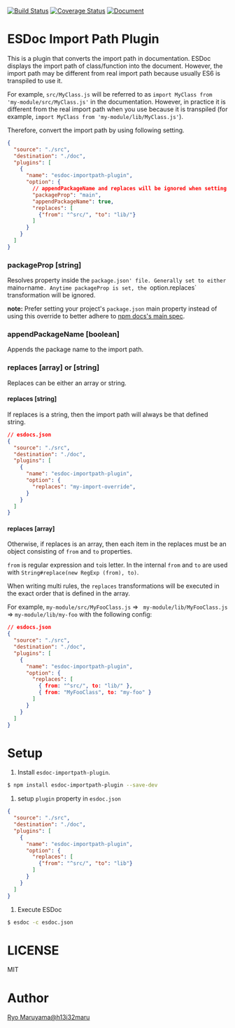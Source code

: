 [![Build Status](https://travis-ci.org/esdoc/esdoc-importpath-plugin.svg?branch=master)](https://travis-ci.org/esdoc/esdoc-importpath-plugin)
[![Coverage Status](https://coveralls.io/repos/esdoc/esdoc-importpath-plugin/badge.svg)](https://coveralls.io/r/esdoc/esdoc-importpath-plugin)
[![Document](https://doc.esdoc.org/github.com/esdoc/esdoc-importpath-plugin/badge.svg)](https://doc.esdoc.org/github.com/esdoc/esdoc-importpath-plugin)

# ESDoc Import Path Plugin
This is a plugin that converts the import path in documentation.
ESDoc displays the import path of class/function into the document.
However, the import path may be different from real import path because usually ES6 is transpiled to use it.

For example, ``src/MyClass.js`` will be referred to as ``import MyClass from 'my-module/src/MyClass.js'`` in the documentation.
However, in practice it is different from the real import path when you use because it is transpiled
(for example, ``import MyClass from 'my-module/lib/MyClass.js'``).

Therefore, convert the import path by using following setting.

```json
{
  "source": "./src",
  "destination": "./doc",
  "plugins": [
    {
      "name": "esdoc-importpath-plugin",
      "option": {
        // appendPackageName and replaces will be ignored when setting the packageProp
        "packageProp": "main",
        "appendPackageName": true,
        "replaces": [
          {"from": "^src/", "to": "lib/"}
        ]
      }
    }
  ]
}
```

### packageProp [string]

Resolves property inside the `package.json' file. Generally set to either `main` or `name`. Anytime packageProp is set, the `option.replaces` transformation will be ignored.

**note:** Prefer setting your project's `package.json` main property instead of using this override to better adhere to [npm docs's main spec](https://docs.npmjs.com/files/package.json#main).

### appendPackageName [boolean]

Appends the package name to the import path.

### replaces [array] or [string]

Replaces can be either an array or string.

#### replaces [string]

If replaces is a string, then the import path will always be that defined string.
```json
// esdocs.json
{
  "source": "./src",
  "destination": "./doc",
  "plugins": [
    {
      "name": "esdoc-importpath-plugin",
      "option": {
        "replaces": "my-import-override",
      }
    }
  ]
}
```

#### replaces [array]
Otherwise, if replaces is an array, then each item in the replaces must be an object consisting of `from` and `to` properties.

``from`` is regular expression and ``to``is letter. In the internal ``from`` and ``to`` are used with ``String#replace(new RegExp (from), to)``.

When writing multi rules, the `replaces` transformations will be executed in the exact order that is defined in the array.

For example, ``my-module/src/MyFooClass.js`` => `` my-module/lib/MyFooClass.js`` => ``my-module/lib/my-foo`` with the following config:
```json
// esdocs.json
{
  "source": "./src",
  "destination": "./doc",
  "plugins": [
    {
      "name": "esdoc-importpath-plugin",
      "option": {
        "replaces": [
          { from: "^src/", to: "lib/" },
          { from: "MyFooClass", to: "my-foo" }
        ]
      }
    }
  ]
}
```

# Setup

1. Install `esdoc-importpath-plugin`.
  ```sh
  $ npm install esdoc-importpath-plugin --save-dev
  ```
1. setup ``plugin`` property in ``esdoc.json``
  ```json
  {
    "source": "./src",
    "destination": "./doc",
    "plugins": [
      {
        "name": "esdoc-importpath-plugin",
        "option": {
          "replaces": [
            {"from": "^src/", "to": "lib"}
          ]
        }
      }
    ]
  }
  ```
1. Execute ESDoc
  ```sh
  $ esdoc -c esdoc.json
  ```

# LICENSE
MIT

# Author
[Ryo Maruyama@h13i32maru](https://twitter.com/h13i32maru)
